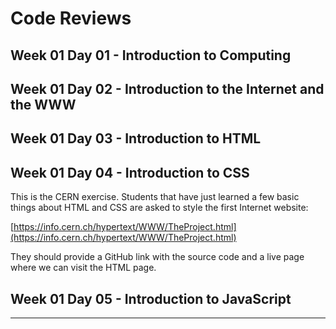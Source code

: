 # Code Reviews

## Week 01 Day 01 - Introduction to Computing

## Week 01 Day 02 - Introduction to the Internet and the WWW

## Week 01 Day 03 - Introduction to HTML

## Week 01 Day 04 - Introduction to CSS

  This is the CERN exercise. Students that have just learned a few basic things about HTML and CSS are asked to style the first Internet website: 

  [https://info.cern.ch/hypertext/WWW/TheProject.html](https://info.cern.ch/hypertext/WWW/TheProject.html)

  They should provide a GitHub link with the source code and a live page where we can visit the HTML page. 

## Week 01 Day 05 - Introduction to JavaScript

---